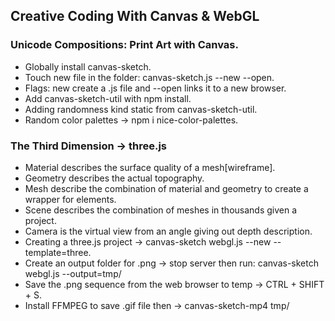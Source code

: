## Creative Coding With Canvas & WebGL
### Unicode Compositions: Print Art with Canvas.
- Globally install canvas-sketch.
- Touch new file in the folder: canvas-sketch.js --new --open.
- Flags: new create a .js file and  --open links it to a new browser.
- Add canvas-sketch-util with npm install.
- Adding randomness kind static from canvas-sketch-util.
- Random color palettes -> npm i nice-color-palettes.
### The Third Dimension -> three.js
- Material describes the surface quality of a mesh[wireframe].
- Geometry describes the actual topography.
- Mesh describe the combination of material and geometry to create a wrapper for elements.
- Scene describes the combination of meshes in thousands given a project.
- Camera is the virtual view from an angle giving out depth description. 
- Creating a three.js project -> canvas-sketch webgl.js --new --template=three.
- Create an output folder for .png -> stop server then run: canvas-sketch webgl.js --output=tmp/
- Save the .png sequence from the web browser to temp -> CTRL + SHIFT + S.
- Install FFMPEG to save .gif file then -> canvas-sketch-mp4 tmp/